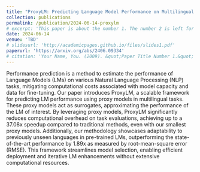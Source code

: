 ```yaml
---
title: "ProxyLM: Predicting Language Model Performance on Multilingual Tasks via Proxy Models"
collection: publications
permalink: /publication/2024-06-14-proxylm
# excerpt: 'This paper is about the number 1. The number 2 is left for future work.'
date: 2024-06-14
venue: 'TBD'
# slidesurl: 'http://academicpages.github.io/files/slides1.pdf'
paperurl: 'https://arxiv.org/abs/2406.09334'
# citation: 'Your Name, You. (2009). &quot;Paper Title Number 1.&quot; <i>Journal 1</i>. 1(1).'
---
```


Performance prediction is a method to estimate the performance of Language Models (LMs) on various Natural Language Processing (NLP) tasks, mitigating computational costs associated with model capacity and data for fine-tuning. Our paper introduces ProxyLM, a scalable framework for predicting LM performance using proxy models in multilingual tasks. These proxy models act as surrogates, approximating the performance of the LM of interest. By leveraging proxy models, ProxyLM significantly reduces computational overhead on task evaluations, achieving up to a 37.08x speedup compared to traditional methods, even with our smallest proxy models. Additionally, our methodology showcases adaptability to previously unseen languages in pre-trained LMs, outperforming the state-of-the-art performance by 1.89x as measured by root-mean-square error (RMSE). This framework streamlines model selection, enabling efficient deployment and iterative LM enhancements without extensive computational resources.